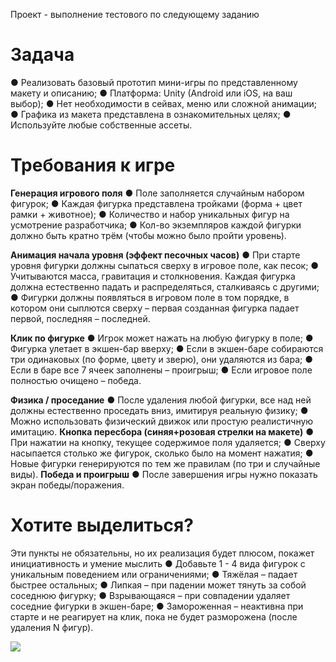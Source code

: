 Проект - выполнение тестового по следующему заданию

# Задача

● Реализовать базовый прототип мини-игры по представленному
макету и описанию;
● Платформа: Unity (Android или iOS, на ваш выбор);
● Нет необходимости в сейвах, меню или сложной анимации;
● Графика из макета представлена в ознакомительных целях;
● Используйте любые собственные ассеты.


# Требования к игре
**Генерация игрового поля**
● Поле заполняется случайным набором фигурок;
● Каждая фигурка представлена тройками (форма + цвет рамки +
животное);
● Количество и набор уникальных фигур на усмотрение
разработчика;
● Кол-во экземпляров каждой фигурки должно быть кратно трём
(чтобы можно было пройти уровень).

**Анимация начала уровня (эффект песочных часов)**
● При старте уровня фигурки должны сыпаться сверху в игровое
поле, как песок;
● Учитываются масса, гравитация и столкновения. Каждая фигурка
должна естественно падать и распределяться, сталкиваясь с
другими;
● Фигурки должны появляться в игровом поле в том порядке, в
котором они сыплются сверху – первая созданная фигурка
падает первой, последняя – последней.

**Клик по фигурке**
● Игрок может нажать на любую фигурку в поле;
● Фигурка улетает в экшен-бар вверху;
● Если в экшен-баре собираются три одинаковых (по форме, цвету и
зверю), они удаляются из бара;
● Если в баре все 7 ячеек заполнены – проигрыш;
● Если игровое поле полностью очищено – победа.

**Физика / проседание**
● После удаления любой фигурки, все над ней должны естественно
проседать вниз, имитируя реальную физику;
● Можно использовать физический движок или простую
реалистичную имитацию.
**Кнопка пересбора (синяя+розовая стрелки на макете)**
● При нажатии на кнопку, текущее содержимое поля удаляется;
● Сверху насыпается столько же фигурок, сколько было на момент
нажатия;
● Новые фигурки генерируются по тем же правилам (по три и
случайные виды).
**Победа и проигрыш**
● После завершения игры нужно показать экран победы/поражения.

# Хотите выделиться?
Эти пункты не обязательны, но их реализация будет плюсом,
покажет инициативность и умение мыслить
● Добавьте 1 - 4 вида фигурок с уникальным поведением или
ограничениями;
● Тяжёлая – падает быстрее остальных;
● Липкая – при падении может тянуть за собой соседнюю фигурку;
● Взрывающаяся – при совпадении удаляет соседние фигурки в
экшен-баре;
● Замороженная – неактивна при старте и не реагирует на клик, пока
не будет разморожена (после удаления N фигур).

![](https://api.monosnap.com/file/download?id=liPhkxiKSEp0R7c48baGDxEynd401N)
